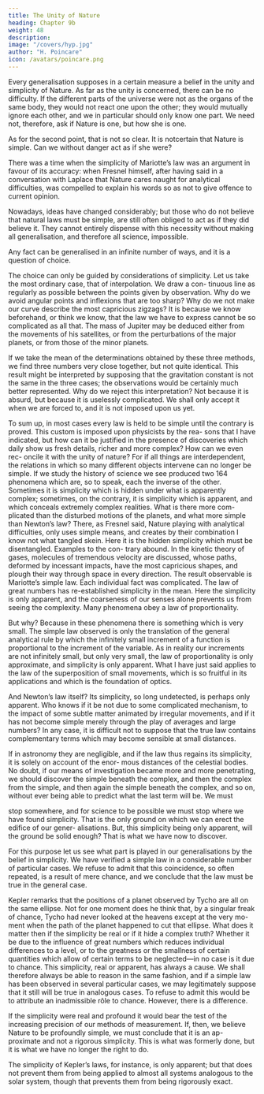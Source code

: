 ```yaml
---
title: The Unity of Nature
heading: Chapter 9b
weight: 48
description:  
image: "/covers/hyp.jpg"
author: "H. Poincare"
icon: /avatars/poincare.png
---
```




Every generalisation supposes in a certain measure a belief in the unity and simplicity of Nature. As far as the unity is concerned, there can be no difficulty. If the different parts of the universe were not as the organs of the same body, they would not react one upon the other; they would mutually ignore each other, and we in particular should only know one part. We need not, therefore, ask if Nature is one, but how she is one.

As for the second point, that is not so clear. It is notcertain that Nature is simple. Can we without danger act as if she were?

There was a time when the simplicity of Mariotte’s law was an argument in favour of its accuracy: when
Fresnel himself, after having said in a conversation with
Laplace that Nature cares naught for analytical difficulties, was compelled to explain his words so as not to
give offence to current opinion. 

Nowadays, ideas have changed considerably; but those who do not believe that natural laws must be simple, are still often obliged to act
as if they did believe it. They cannot entirely dispense with this necessity without making all generalisation, and
therefore all science, impossible. 

Any fact can be generalised in an infinite number of ways, and it is a question of choice. 

The choice can only be guided by considerations of simplicity. Let us take the most
ordinary case, that of interpolation. We draw a con-
tinuous line as regularly as possible between the points
given by observation. Why do we avoid angular points
and inflexions that are too sharp? Why do we not make
our curve describe the most capricious zigzags? It is because we know beforehand, or think we know, that the
law we have to express cannot be so complicated as all that. The mass of Jupiter may be deduced either from
the movements of his satellites, or from the perturbations
of the major planets, or from those of the minor planets.

If we take the mean of the determinations obtained by these three methods, we find three numbers very close
together, but not quite identical. This result might be
interpreted by supposing that the gravitation constant is
not the same in the three cases; the observations would
be certainly much better represented. Why do we reject
this interpretation? Not because it is absurd, but because it is uselessly complicated. We shall only accept it
when we are forced to, and it is not imposed upon us yet.

To sum up, in most cases every law is held to be simple until the contrary is proved.
This custom is imposed upon physicists by the rea-
sons that I have indicated, but how can it be justified
in the presence of discoveries which daily show us fresh
details, richer and more complex? How can we even rec-
oncile it with the unity of nature? For if all things are
interdependent, the relations in which so many different
objects intervene can no longer be simple.
If we study the history of science we see produced two 
164
phenomena which are, so to speak, each the inverse of the
other. Sometimes it is simplicity which is hidden under
what is apparently complex; sometimes, on the contrary,
it is simplicity which is apparent, and which conceals
extremely complex realities. What is there more com-
plicated than the disturbed motions of the planets, and
what more simple than Newton’s law? There, as Fresnel
said, Nature playing with analytical difficulties, only uses
simple means, and creates by their combination I know
not what tangled skein. Here it is the hidden simplicity which must be disentangled. Examples to the con-
trary abound. In the kinetic theory of gases, molecules
of tremendous velocity are discussed, whose paths, deformed by incessant impacts, have the most capricious
shapes, and plough their way through space in every direction. The result observable is Mariotte’s simple law.
Each individual fact was complicated. The law of great numbers has re-established simplicity in the mean. Here
the simplicity is only apparent, and the coarseness of our
senses alone prevents us from seeing the complexity.
Many phenomena obey a law of proportionality. 

But why? Because in these phenomena there is something which is very small. The simple law observed is only the
translation of the general analytical rule by which the infinitely small increment of a function is proportional to
the increment of the variable. As in reality our increments are not infinitely small, but only very small, the
law of proportionality is only approximate, and simplicity is only apparent. What I have just said applies to the
law of the superposition of small movements, which is so
fruitful in its applications and which is the foundation of optics.

And Newton’s law itself? Its simplicity, so long undetected, is perhaps only apparent. Who knows if it be
not due to some complicated mechanism, to the impact of some subtle matter animated by irregular movements,
and if it has not become simple merely through the play of averages and large numbers? In any case, it is difficult
not to suppose that the true law contains complementary terms which may become sensible at small distances. 

If in astronomy they are negligible, and if the law thus regains its simplicity, it is solely on account of the enor-
mous distances of the celestial bodies. No doubt, if our
means of investigation became more and more penetrating, we should discover the simple beneath the complex,
and then the complex from the simple, and then again the simple beneath the complex, and so on, without ever
being able to predict what the last term will be. We must 

stop somewhere, and for science to be possible we must
stop where we have found simplicity. That is the only
ground on which we can erect the edifice of our gener-
alisations. But, this simplicity being only apparent, will
the ground be solid enough? That is what we have now
to discover.

For this purpose let us see what part is played in our
generalisations by the belief in simplicity. We have verified a simple law in a considerable number of particular
cases. We refuse to admit that this coincidence, so often repeated, is a result of mere chance, and we conclude
that the law must be true in the general case.

Kepler remarks that the positions of a planet observed by Tycho are all on the same ellipse. Not for one moment
does he think that, by a singular freak of chance, Tycho
had never looked at the heavens except at the very mo-
ment when the path of the planet happened to cut that
ellipse. What does it matter then if the simplicity be
real or if it hide a complex truth? Whether it be due to
the influence of great numbers which reduces individual
differences to a level, or to the greatness or the smallness
of certain quantities which allow of certain terms to be
neglected—in no case is it due to chance. This simplicity,
real or apparent, has always a cause. We shall therefore always be able to reason in the same fashion, and if a
simple law has been observed in several particular cases, we may legitimately suppose that it still will be true in
analogous cases. To refuse to admit this would be to attribute an inadmissible rôle to chance. However, there
is a difference. 

If the simplicity were real and profound it would bear the test of the increasing precision of our
methods of measurement. If, then, we believe Nature to
be profoundly simple, we must conclude that it is an ap-
proximate and not a rigorous simplicity. This is what
was formerly done, but it is what we have no longer the
right to do. 

The simplicity of Kepler’s laws, for instance, is only apparent; but that does not prevent them from
being applied to almost all systems analogous to the solar
system, though that prevents them from being rigorously exact.

